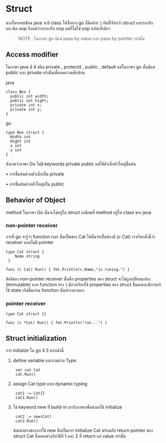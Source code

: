 # Struct 

หากใครเคยเขียน java จะมี class ให้ซึ่งทาง go ก็มีคล้าย ๆ กันที่เรียกว่า struct และรองรับแนวคิด oop ถึงแม้ว่าจะรองรับ oop แต่ก็ไม่ใช่ oop แท้ซะทีเดียว

> NOTE :  ในภาษา go  มีแต่ pass by value และ pass by pointer เท่านั้น

## Access modifier
ในภาษา java มี 4 ชนิด private , protectd , public , default แต่ในภาษา go นั้นมีแค่ public และ private เท่านั้นเพื่อลดความซับซ้อน 

java

    class Box {
      public int width;
      public int hight;
      private int x;
      private int y;
    }

go 

    type Box struct {
      Width int
      Hight int
      x int
      y int
    }

สังเกตว่าภาษา Go ไม่มี keywords private public แต่ใช้ตัวเล็กตัวใหญ่ขึ้นต้น 

• การขึ้นต้นด้วยตัวเล็กเป็น private 

• การขึ้นต้นด้วยตัวใหญ่เป็น public

## Behavior of Object

method ในภาษา Go นั้นจะไม่อยู่ใน  struct เหมือนที่ method อยู่ใน class ของ java 

### non-pointer receiver

การที่ go จะรู้ว่า function run นั้นเป็นของ Cat ได้นั้นจำเป็นต้องมี  (c Cat) เราเรียกสิ่งนี้ว่า receiver แบบไม่มี pointer 

    type Cat struct {
        Name string
     }

    func (c Cat) Run() { fmt.Println(c.Name,"is runing.") }

ข้อดีของ non-pointer receiver นั้นคือ properties ของ struct จะไม่ถูกเปลียนแปลง (Immutable) หาก function ต่่าง ๆ มีการเรียกใช้ properties ของ struct ขึ้นมาและมีการแก้ไข้ state เกิดขึ้นก่อน function นั้นทำงานจบลง 


### pointer receiver

    type Cat struct {}

    func (c *Cat) Run() { fmt.Println("run...") }


##  Struct initialization

การ initialze ใน go มี 3 แบบดังนี้

1. define variable และถามด้วย Type
  
        var cat Cat
        cat.Run()

2. assign Cat type แบบ dynamic typing

        cat1 := Cat{}
        cat1.Run()

3. ใช้ keyword new ที่ build-in มากับภาษาเพื่อนำมาใช้ initialize 
   
        cat2 := new(Cat)
        cat2.Run()

    ข้อแต่งต่างของการใช้ new  คือเป็นการ initialize Cat  พร้อมกับ return pointer ของ struct Cat ซึ่งแตกต่างกับวิธีที่ 1 และ 2 ที่ return แค่ value เท่านั้น

  